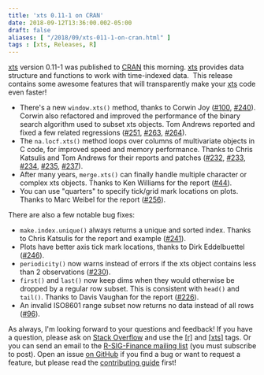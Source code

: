 ```yaml
---
title: 'xts 0.11-1 on CRAN'
date: 2018-09-12T13:36:00.002-05:00
draft: false
aliases: [ "/2018/09/xts-011-1-on-cran.html" ]
tags : [xts, Releases, R]
---
```


[xts](https://cloud.r-project.org/package=xts) version 0.11-1 was published to [CRAN](https://cloud.r-project.org/) this morning. [xts](https://cloud.r-project.org/package=xts) provides data structure and functions to work with time-indexed data.  This release contains some awesome features that will transparently make your [xts](https://cloud.r-project.org/package=xts) code even faster!  

<!--more-->

*   There's a new `window.xts()` method, thanks to Corwin Joy ([#100](https://github.com/joshuaulrich/xts/issues/100), [#240](https://github.com/joshuaulrich/xts/issues/240)). Corwin also refactored and improved the performance of the binary search algorithm used to subset xts objects. Tom Andrews reported and fixed a few related regressions ([#251](https://github.com/joshuaulrich/xts/issues/251), [#263](https://github.com/joshuaulrich/xts/issues/263), [#264](https://github.com/joshuaulrich/xts/issues/264)).
*   The `na.locf.xts()` method loops over columns of multivariate objects in C code, for improved speed and memory performance. Thanks to Chris Katsulis and Tom Andrews for their reports and patches ([#232](https://github.com/joshuaulrich/xts/issues/232), [#233](https://github.com/joshuaulrich/xts/issues/233), [#234](https://github.com/joshuaulrich/xts/issues/234), [#235](https://github.com/joshuaulrich/xts/issues/235), [#237](https://github.com/joshuaulrich/xts/issues/237)).
*   After many years, `merge.xts()` can finally handle multiple character or complex xts objects. Thanks to Ken Williams for the report ([#44](https://github.com/joshuaulrich/xts/issues/44)).
*   You can use "quarters" to specify tick/grid mark locations on plots. Thanks to Marc Weibel for the report ([#256](https://github.com/joshuaulrich/xts/issues/256)).

There are also a few notable bug fixes:  

*   `make.index.unique()` always returns a unique and sorted index. Thanks to Chris Katsulis for the report and example ([#241](https://github.com/joshuaulrich/xts/issues/241)).
*   Plots have better axis tick mark locations, thanks to Dirk Eddelbuettel ([#246](https://github.com/joshuaulrich/xts/issues/246)).
*   `periodicity()` now warns instead of errors if the xts object contains less than 2 observations ([#230](https://github.com/joshuaulrich/xts/issues/230)).
*   `first()` and `last()` now keep dims when they would otherwise be dropped by a regular row subset. This is consistent with `head()` and `tail()`. Thanks to Davis Vaughan for the report ([#226](https://github.com/joshuaulrich/xts/issues/226)).
*   An invalid ISO8601 range subset now returns no data instead of all rows ([#96](https://github.com/joshuaulrich/xts/issues/96)).

As always, I'm looking forward to your questions and feedback! If you have a question, please ask on [Stack Overflow](https://stackoverflow.com/) and use the [\[r\]](https://stackoverflow.com/questions/tagged/r) and [\[xts\]](https://stackoverflow.com/questions/tagged/xts) tags. Or you can send an email to the [R-SIG-Finance mailing list](https://stat.ethz.ch/mailman/listinfo/r-sig-finance) (you must subscribe to post). Open an issue [on GitHub](https://github.com/joshuaulrich/xts) if you find a bug or want to request a feature, but please read the [contributing guide](https://github.com/joshuaulrich/xts/blob/master/.github/CONTRIBUTING.md) first!
